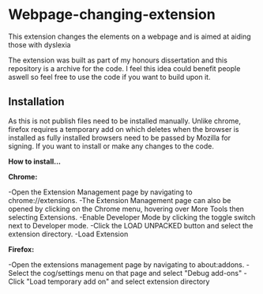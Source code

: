 # Webpage-changing-extension
This extension changes the elements on a webpage and is aimed at aiding those with dyslexia 

The extension was built as part of my honours dissertation and this repository is a archive for the code. I feel this idea could benefit people aswell so feel free to use the code if you want to build upon it.

## Installation

As this is not publish files need to be installed manually. Unlike chrome, firefox requires a temporary add on which deletes when the browser is installed as fully installed browsers need to be passed by Mozilla for signing. If you want to install or make any changes to the code. 

**How to install...**

**Chrome:**

-Open the Extension Management page by navigating to chrome://extensions.
-The Extension Management page can also be opened by clicking on the Chrome menu, hovering over More Tools then selecting Extensions.
-Enable Developer Mode by clicking the toggle switch next to Developer mode.
-Click the LOAD UNPACKED button and select the extension directory.
-Load Extension

**Firefox:**

-Open the extensions management page by navigating to about:addons.
-Select the cog/settings menu on that page and select "Debug add-ons"
-Click "Load temporary add on" and select extension directory
